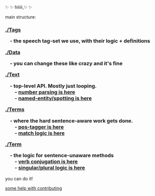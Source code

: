 :sparkles: :sparkles: hiiiii,:sparkles: :sparkles:

main structure:
<h3 align="left">

  <a href="./tags">./Tags</a>  
  <div>&nbsp;  &nbsp; - the speech tag-set we use, with their logic + definitions</div>

  <a href="./data">./Data</a>  
  <div>&nbsp;  &nbsp; - you can change these like crazy and it's fine</div>

  <a href="./text">./Text</a>  
  <div>&nbsp;  &nbsp; - top-level API. Mostly just looping.</div>
    <div>&nbsp;  &nbsp; &nbsp; &nbsp; - <a href="./result/subset/values">number parsing is here</a></div>
    <div>&nbsp;  &nbsp; &nbsp; &nbsp; - <a href="./result/subset/things">named-entity/spotting is here</a></div>

  <a href="./terms">./Terms</a>  
  <div>&nbsp;  &nbsp; - where the hard sentence-aware work gets done. </div>
  <div>&nbsp;  &nbsp; &nbsp; &nbsp; - <a href="./terms/tagger">pos-tagger is here</a></div>
  <div>&nbsp;  &nbsp; &nbsp; &nbsp; - <a href="./terms/match">match logic is here</a></div>

  <a href="./term">./Term</a>  
  <div>&nbsp;  &nbsp; - the logic for sentence-unaware methods</div>
  <div>&nbsp;  &nbsp; &nbsp; &nbsp; - <a href="./term/verb/conjugate">verb conjugation is here</a></div>
  <div>&nbsp;  &nbsp; &nbsp; &nbsp; - <a href="./term/noun/inflect">singular/plural logic is here</a></div>
</h3>

you can do it!

[some help with contributing](https://github.com/nlp-compromise/nlp_compromise/wiki/Contributing)
